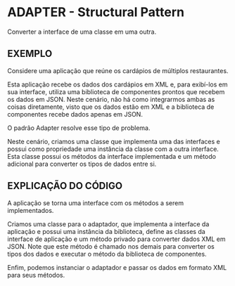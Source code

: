 # ADAPTER - Structural Pattern

Converter a interface de uma classe em uma outra.

## EXEMPLO

Considere uma aplicação que reúne os cardápios de múltiplos restaurantes.

Esta aplicação recebe os dados dos cardápios em XML e, para exibí-los em sua interface, utiliza uma biblioteca de componentes prontos que recebem os dados em JSON. Neste cenário, não há como integrarmos ambas as coisas diretamente, visto que os dados estão em XML e a biblioteca de componentes recebe dados apenas em JSON.

O padrão Adapter resolve esse tipo de problema.

Neste cenário, criamos uma classe que implementa uma das interfaces e possui como propriedade uma instância da classe com a outra interface. Esta classe possui os métodos da interface implementada e um método adicional para converter os tipos de dados entre si.

## EXPLICAÇÃO DO CÓDIGO

A aplicação se torna uma interface com os métodos a serem implementados.

Criamos uma classe para o adaptador, que implementa a interface da aplicação e possui uma instância da biblioteca, define as classes da interface de aplicação e um método privado para converter dados XML em JSON. Note que este método é chamado nos demais para converter os tipos dos dados e executar o método da biblioteca de componentes.

Enfim, podemos instanciar o adaptador e passar os dados em formato XML para seus métodos.
